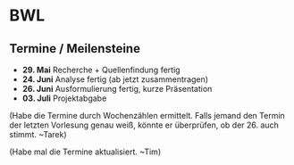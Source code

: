 BWL
===

Termine / Meilensteine
----------------------
* **29. Mai** Recherche + Quellenfindung fertig
* **24. Juni** Analyse fertig (ab jetzt zusammentragen)
* **26. Juni** Ausformulierung fertig, kurze Präsentation 
* **03. Juli** Projektabgabe

(Habe die Termine durch Wochenzählen ermittelt. Falls jemand den Termin der letzten Vorlesung genau weiß, könnte er überprüfen, ob der 26. auch stimmt. ~Tarek)

(Habe mal die Termine aktualisiert. ~Tim)
